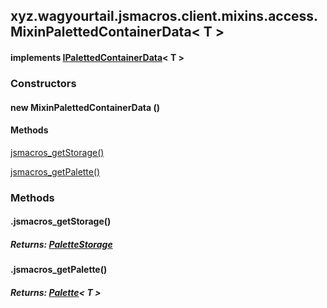 

xyz.wagyourtail.jsmacros.client.mixins.access.MixinPalettedContainerData< T >
-----------------------------------------------------------------------------

#### implements [IPalettedContainerData](1.9.2/xyz/wagyourtail/jsmacros/client/access/IPalettedContainerData.html)< T >

### Constructors

#### new MixinPalettedContainerData ()




#### Methods

[jsmacros\_getStorage()](#jsmacros_getStorage-)


[jsmacros\_getPalette()](#jsmacros_getPalette-)



### Methods

#### .jsmacros\_getStorage()


##### Returns: [PaletteStorage](https://wagyourtail.xyz/Projects/MinecraftMappingViewer/App?mapping=INTERMEDIARY,YARN&version=1.20.5&search=net/minecraft/util/collection/PaletteStorage)



#### .jsmacros\_getPalette()


##### Returns: [Palette](https://wagyourtail.xyz/Projects/MinecraftMappingViewer/App?mapping=INTERMEDIARY,YARN&version=1.20.5&search=net/minecraft/world/chunk/Palette)< T >




